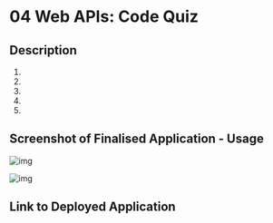 # 04 Web APIs: Code Quiz

## Description

1. 

2. 

3. 

4. 

5. 

## Screenshot of Finalised Application - Usage

![img](./)

![img](./)

## Link to Deployed Application


